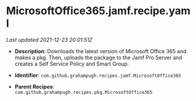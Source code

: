 # MicrosoftOffice365.jamf.recipe.yaml

_Last updated 2021-12-23 20:01:51Z_

- **Description**: Downloads the latest version of Microsoft Office 365 and makes a pkg. Then, uploads the package to the Jamf Pro Server and creates a Self Service Policy and Smart Group.

- **Identifier**: `com.github.grahampugh.recipes.jamf.MicrosoftOffice365`

- **Parent Recipes**: `com.github.grahampugh.recipes.pkg.MicrosoftOffice365`
